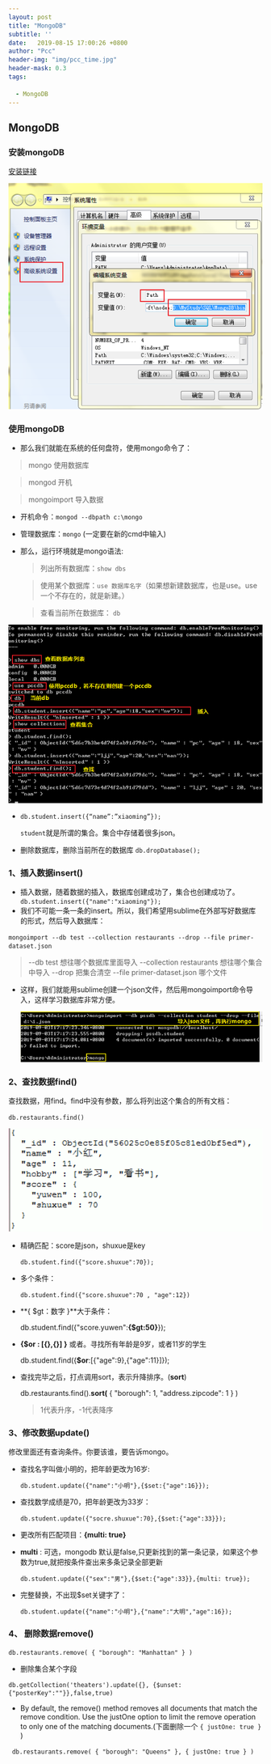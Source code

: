 ```yaml
---
layout: post
title: "MongoDB"
subtitle: ''
date:   2019-08-15 17:00:26 +0800
author: "Pcc"
header-img: "img/pcc_time.jpg"
header-mask: 0.3
tags:

  - MongoDB
---
```


## MongoDB

### 安装mongoDB

[安装链接](https://www.runoob.com/mongodb/mongodb-window-install.html)

![环境变量配置](https://raw.githubusercontent.com/Panssorcc/picee/master/images/node-mongoDB%E5%AE%89%E8%A3%85.png)



### 使用mongoDB

- 那么我们就能在系统的任何盘符，使用mongo命令了：

> mongo   使用数据库

> mongod  开机

> mongoimport  导入数据

- 开机命令：`mongod --dbpath c:\mongo`

- 管理数据库：`mongo`  (一定要在新的cmd中输入)

- 那么，运行环境就是mongo语法:

  > 列出所有数据库：`show dbs `

  > 使用某个数据库：`use 数据库名字`（如果想新建数据库，也是use。use一个不存在的，就是新建。）

  > 查看当前所在数据库： `db`

![mongo语法](https://raw.githubusercontent.com/Panssorcc/picee/master/images/node-mongoDB%E5%9F%BA%E6%9C%AC%E4%BD%BF%E7%94%A8.png)

- `db.student.insert({“name”:”xiaoming”});`

  `student`就是所谓的集合。集合中存储着很多json。

- 删除数据库，删除当前所在的数据库
  `db.dropDatabase();`

### **1、插入数据**insert()

- 插入数据，随着数据的插入，数据库创建成功了，集合也创建成功了。
  `db.student.insert({"name":"xiaoming"});`
- 我们不可能一条一条的insert。所以，我们希望用sublime在外部写好数据库的形式，然后导入数据库：

`mongoimport --db test --collection restaurants --drop --file primer-dataset.json`

> --db test  想往哪个数据库里面导入
> --collection restaurants  想往哪个集合中导入
> --drop 把集合清空
> --file primer-dataset.json  哪个文件

- 这样，我们就能用sublime创建一个json文件，然后用mongoimport命令导入，这样学习数据库非常方便。

  ![](https://raw.githubusercontent.com/Panssorcc/picee/master/images/node-mongoDB-%E5%AF%BC%E5%85%A5json%E6%96%87%E4%BB%B6.png)

### **2、查找数据**find()

查找数据，用find。find中没有参数，那么将列出这个集合的所有文档：

`db.restaurants.find()`

![示例](https://raw.githubusercontent.com/Panssorcc/picee/master/images/node-mongoDB-json%E6%96%87%E4%BB%B6%E7%A4%BA%E4%BE%8B.png)

- 精确匹配：score是json，shuxue是key

  `db.student.find({"score.shuxue":70});`

  

- 多个条件：

  `db.student.find({"score.shuxue":70 , "age":12})`

  

- **{ $gt：数字 }**大于条件：

  db.student.find({"score.yuwen":**{$gt:50}**});

  

- **{$or :  [{},{}]  }** 或者。寻找所有年龄是9岁，或者11岁的学生 

  db.student.find({**$or**:[{"age":9},{"age":11}]});

  

- 查找完毕之后，打点调用sort，表示升降排序。(**sort**)

  db.restaurants.find().**sort(** { "borough": 1, "address.zipcode": 1 } )

  > 1代表升序，-1代表降序

### **3、修改数据**update()

修改里面还有查询条件。你要该谁，要告诉mongo。

- 查找名字叫做小明的，把年龄更改为16岁:

  `db.student.update({"name":"小明"},{$set:{"age":16}});`

- 查找数学成绩是70，把年龄更改为33岁：

  `db.student.update({"socre.shuxue":70},{$set:{"age":33}});`

 

- 更改所有匹配项目：**{multi: true}**

- **multi** : 可选，mongodb 默认是false,只更新找到的第一条记录，如果这个参数为true,就把按条件查出来多条记录全部更新

  `db.student.update({"sex":"男"},{$set:{"age":33}},{multi: true});`



- 完整替换，不出现$set关键字了：

  `db.student.update({"name":"小明"},{"name":"大明","age":16});`



### **4、 删除数据remove()**

 

`db.restaurants.remove( { "borough": "Manhattan" } )`

+ 删除集合某个字段

```
db.getCollection('theaters').update({}, {$unset:{"posterKey":""}},false,true)
```



- By default, the remove() method removes all documents that match the remove condition. Use the justOne option to limit the remove operation to only one of the matching documents.(下面删除一个 `{ justOne: true }` )

​      ` db.restaurants.remove( { "borough": "Queens" }, { justOne: true } )` 





